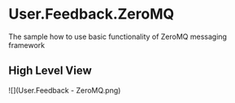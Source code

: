 # User.Feedback.ZeroMQ
The sample how to use basic functionality of ZeroMQ messaging framework
## High Level View
![](User.Feedback - ZeroMQ.png)